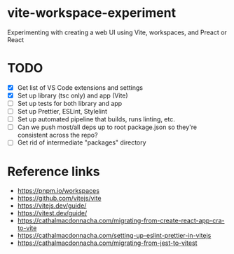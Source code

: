 # vite-workspace-experiment
Experimenting with creating a web UI using Vite, workspaces, and Preact or React

# TODO
- [x] Get list of VS Code extensions and settings
- [x] Set up library (tsc only) and app (Vite)
- [ ] Set up tests for both library and app
- [ ] Set up Prettier, ESLint, Stylelint
- [ ] Set up automated pipeline that builds, runs linting, etc.
- [ ] Can we push most/all deps up to root package.json so they're consistent across the repo?
- [ ] Get rid of intermediate "packages" directory

# Reference links
- https://pnpm.io/workspaces
- https://github.com/vitejs/vite
- https://vitejs.dev/guide/
- https://vitest.dev/guide/
- https://cathalmacdonnacha.com/migrating-from-create-react-app-cra-to-vite
- https://cathalmacdonnacha.com/setting-up-eslint-prettier-in-vitejs
- https://cathalmacdonnacha.com/migrating-from-jest-to-vitest